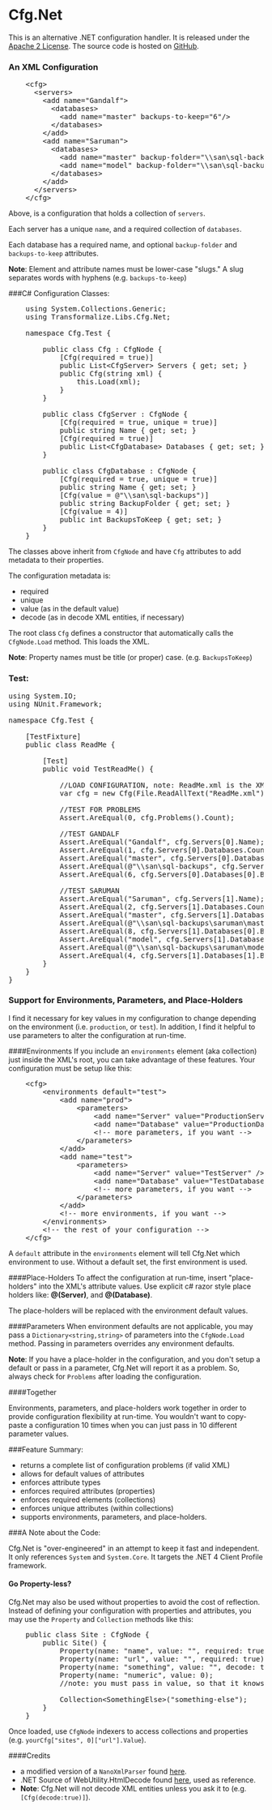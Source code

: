 Cfg.Net
=======

This is an alternative .NET configuration handler. 
It is released under the [Apache 2 License](http://www.apache.org/licenses/LICENSE-2.0). 
The source code is hosted on [GitHub](https://github.com/dalenewman/Cfg.Net).

### An XML Configuration

<pre class="prettyprint">
    &lt;cfg&gt;
      &lt;servers&gt;
        &lt;add name=&quot;Gandalf&quot;&gt;
          &lt;databases&gt;
            &lt;add name=&quot;master&quot; backups-to-keep=&quot;6&quot;/&gt;
          &lt;/databases&gt;
        &lt;/add&gt;
        &lt;add name=&quot;Saruman&quot;&gt;
          &lt;databases&gt;
            &lt;add name=&quot;master&quot; backup-folder=&quot;\\san\sql-backups\saruman\master&quot; backups-to-keep=&quot;8&quot; /&gt;
            &lt;add name=&quot;model&quot; backup-folder=&quot;\\san\sql-backups\saruman\model&quot; /&gt;
          &lt;/databases&gt;
        &lt;/add&gt;
      &lt;/servers&gt;
    &lt;/cfg&gt;
</pre>

Above, is a configuration that holds a collection of `servers`.

Each server has a unique `name`, and a required collection of `databases`.

Each database has a required name, and optional `backup-folder` and `backups-to-keep` attributes.

__Note__: Element and attribute names must be lower-case "slugs."  A slug separates words with hyphens (e.g. `backups-to-keep`)

###C# Configuration Classes:

<pre class="prettyprint">
    using System.Collections.Generic;
    using Transformalize.Libs.Cfg.Net;

    namespace Cfg.Test {

        public class Cfg : CfgNode {
            [Cfg(required = true)]
            public List&lt;CfgServer&gt; Servers { get; set; }
            public Cfg(string xml) {
                this.Load(xml);
            }
        }

        public class CfgServer : CfgNode {
            [Cfg(required = true, unique = true)]
            public string Name { get; set; }
            [Cfg(required = true)]
            public List&lt;CfgDatabase&gt; Databases { get; set; }
        }

        public class CfgDatabase : CfgNode {
            [Cfg(required = true, unique = true)]
            public string Name { get; set; }
            [Cfg(value = @&quot;\\san\sql-backups&quot;)]
            public string BackupFolder { get; set; }
            [Cfg(value = 4)]
            public int BackupsToKeep { get; set; }
        }
    }
</pre>

The classes above inherit from `CfgNode` and 
have `Cfg` attributes to add metadata 
to their properties.

The configuration metadata is:

* required
* unique
* value (as in the default value)
* decode (as in decode XML entities, if necessary)

The root class `Cfg` defines a constructor 
that automatically calls the `CfgNode.Load` method. 
This loads the XML.

__Note__: Property names must be title (or proper) case. 
(e.g. `BackupsToKeep`)

### Test:

<pre class="prettyprint">
using System.IO;
using NUnit.Framework;

namespace Cfg.Test {

    [TestFixture]
    public class ReadMe {

        [Test]
        public void TestReadMe() {

            //LOAD CONFIGURATION, note: ReadMe.xml is the XML defined above.
            var cfg = new Cfg(File.ReadAllText(&quot;ReadMe.xml&quot;));

            //TEST FOR PROBLEMS
            Assert.AreEqual(0, cfg.Problems().Count);

            //TEST GANDALF
            Assert.AreEqual(&quot;Gandalf&quot;, cfg.Servers[0].Name);
            Assert.AreEqual(1, cfg.Servers[0].Databases.Count);
            Assert.AreEqual(&quot;master&quot;, cfg.Servers[0].Databases[0].Name);
            Assert.AreEqual(@&quot;\\san\sql-backups&quot;, cfg.Servers[0].Databases[0].BackupFolder);
            Assert.AreEqual(6, cfg.Servers[0].Databases[0].BackupsToKeep);

            //TEST SARUMAN
            Assert.AreEqual(&quot;Saruman&quot;, cfg.Servers[1].Name);
            Assert.AreEqual(2, cfg.Servers[1].Databases.Count);
            Assert.AreEqual(&quot;master&quot;, cfg.Servers[1].Databases[0].Name);
            Assert.AreEqual(@&quot;\\san\sql-backups\saruman\master&quot;, cfg.Servers[1].Databases[0].BackupFolder);
            Assert.AreEqual(8, cfg.Servers[1].Databases[0].BackupsToKeep);
            Assert.AreEqual(&quot;model&quot;, cfg.Servers[1].Databases[1].Name);
            Assert.AreEqual(@&quot;\\san\sql-backups\saruman\model&quot;, cfg.Servers[1].Databases[1].BackupFolder);
            Assert.AreEqual(4, cfg.Servers[1].Databases[1].BackupsToKeep);
        }
    }
}
</pre>

### Support for Environments, Parameters, and Place-Holders

I find it necessary for key values in my configuration to 
change depending on the environment (i.e. `production`, or `test`).
In addition, I find it helpful to use parameters to alter the 
configuration at run-time.

####Environments
If you include an `environments` element (aka collection) just inside 
the XML's root, you can take advantage of these features.
Your configuration must be setup like this:

<pre class="prettyprint">
    &lt;cfg&gt;
        &lt;environments default=&quot;test&quot;&gt;
            &lt;add name=&quot;prod&quot;&gt;
                &lt;parameters&gt;
                    &lt;add name=&quot;Server&quot; value=&quot;ProductionServer&quot; /&gt;
                    &lt;add name=&quot;Database&quot; value=&quot;ProductionDatabase&quot; /&gt;
                    &lt;!-- more parameters, if you want --&gt;
                &lt;/parameters&gt;
            &lt;/add&gt;
            &lt;add name=&quot;test&quot;&gt;
                &lt;parameters&gt;
                    &lt;add name=&quot;Server&quot; value=&quot;TestServer&quot; /&gt;
                    &lt;add name=&quot;Database&quot; value=&quot;TestDatabase&quot; /&gt;
                    &lt;!-- more parameters, if you want --&gt;
                &lt;/parameters&gt;
            &lt;/add&gt;
            &lt;!-- more environments, if you want --&gt;
        &lt;/environments&gt;
        &lt;!-- the rest of your configuration --&gt;
    &lt;/cfg&gt;
</pre>

A `default` attribute in the `environments` element will tell Cfg.Net which environment to use.
Without a default set, the first environment is used.

####Place-Holders
To affect the configuration at run-time, insert "place-holders" into 
the XML's attribute values. Use explicit c# razor style place holders 
like: __@(Server)__, and __@(Database)__.

The place-holders will be replaced with the environment default values.

####Parameters
When environment defaults are not applicable, you may pass a `Dictionary<string,string>` 
of parameters into the `CfgNode.Load` method. Passing in parameters 
overrides any environment defaults.

__Note__: If you have a place-holder in the configuration, and you 
don't setup a default or pass in a parameter, Cfg.Net will 
report it as a problem. So, always check for `Problems` 
after loading the configuration.

####Together

Environments, parameters, and place-holders work together in order
to provide configuration flexibility at run-time.  You wouldn't want to 
copy-paste a configuration 10 times when you can just pass in 10 
different parameter values.

###Feature Summary:

* returns a complete list of configuration problems (if valid XML)
* allows for default values of attributes
* enforces attribute types
* enforces required attributes (properties)
* enforces required elements (collections)
* enforces unique attributes (within collections)
* supports environments, parameters, and place-holders.

###A Note about the Code:

Cfg.Net is "over-engineered" in an attempt to keep it fast and independent. 
It only references `System` and `System.Core`.  It targets the .NET 4 
Client Profile framework.

#### Go Property-less?

Cfg.Net may also be used without properties to avoid the cost of reflection. 
Instead of defining your configuration with properties and attributes, 
you may use the `Property` and `Collection` methods like this:

<pre class="prettyprint">
    public class Site : CfgNode {
        public Site() {
            Property(name: &quot;name&quot;, value: &quot;&quot;, required: true, unique: true);
            Property(name: &quot;url&quot;, value: &quot;&quot;, required: true);
            Property(name: &quot;something&quot;, value: &quot;&quot;, decode: true);
            Property(name: &quot;numeric&quot;, value: 0);
            //note: you must pass in value, so that it knows the `Type` you want.

            Collection&lt;SomethingElse&gt;(&quot;something-else&quot;);
        }
    }
</pre> 

Once loaded, use `CfgNode` indexers to access collections and properties 
(e.g. `yourCfg["sites", 0]["url"].Value`).

####Credits
*  a modified version of a `NanoXmlParser` found [here](http://www.codeproject.com/Tips/682245/NanoXML-Simple-and-fast-XML-parser).
*  .NET Source of WebUtility.HtmlDecode found [here](http://referencesource.microsoft.com/#System/net/System/Net/WebUtility.cs), used as reference.
  *  __Note__: Cfg.Net will not decode XML entities unless you ask it to (e.g. `[Cfg(decode:true)]`).